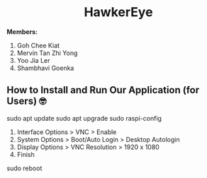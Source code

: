 <div align="center"> 
    <a href="#"></a>
        <img alt="" src="" style="background-color: #E3F2FD; width='10px' height='10px'"/>
    </a>
    <h1>
    <br>
    HawkerEye
    </h1>
</div>

**Members:**
<ol>

<li> Goh Chee Kiat </li>

<li> Mervin Tan Zhi Yong </li>

<li> Yoo Jia Ler </li>

<li> Shambhavi Goenka </li>



</ol>
<!-- 
## Project Overview 🎯 ## -->


## How to Install and Run Our Application (for Users) 🤓 ##

sudo apt update
sudo apt upgrade
sudo raspi-config

1. Interface Options > VNC > Enable
2. System Options > Boot/Auto Login > Desktop Autologin
3. Display Options > VNC Resolution > 1920 x 1080
4. Finish
   
sudo reboot
